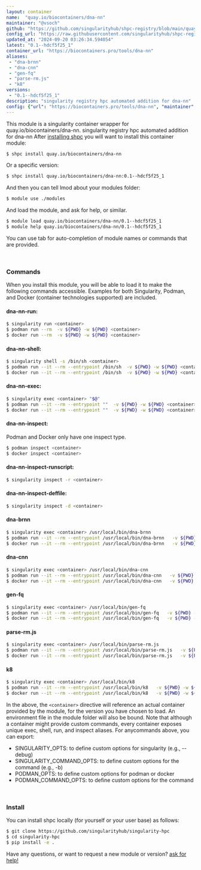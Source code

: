 ```yaml
---
layout: container
name:  "quay.io/biocontainers/dna-nn"
maintainer: "@vsoch"
github: "https://github.com/singularityhub/shpc-registry/blob/main/quay.io/biocontainers/dna-nn/container.yaml"
config_url: "https://raw.githubusercontent.com/singularityhub/shpc-registry/main/quay.io/biocontainers/dna-nn/container.yaml"
updated_at: "2024-09-20 03:26:34.594054"
latest: "0.1--hdcf5f25_1"
container_url: "https://biocontainers.pro/tools/dna-nn"
aliases:
 - "dna-brnn"
 - "dna-cnn"
 - "gen-fq"
 - "parse-rm.js"
 - "k8"
versions:
 - "0.1--hdcf5f25_1"
description: "singularity registry hpc automated addition for dna-nn"
config: {"url": "https://biocontainers.pro/tools/dna-nn", "maintainer": "@vsoch", "description": "singularity registry hpc automated addition for dna-nn", "latest": {"0.1--hdcf5f25_1": "sha256:4280b6531853bd3794eafc0e1af334c0f030fd242abc91f30fc985faab5f309d"}, "tags": {"0.1--hdcf5f25_1": "sha256:4280b6531853bd3794eafc0e1af334c0f030fd242abc91f30fc985faab5f309d"}, "docker": "quay.io/biocontainers/dna-nn", "aliases": {"dna-brnn": "/usr/local/bin/dna-brnn", "dna-cnn": "/usr/local/bin/dna-cnn", "gen-fq": "/usr/local/bin/gen-fq", "parse-rm.js": "/usr/local/bin/parse-rm.js", "k8": "/usr/local/bin/k8"}}
---
```


This module is a singularity container wrapper for quay.io/biocontainers/dna-nn.
singularity registry hpc automated addition for dna-nn
After [installing shpc](#install) you will want to install this container module:


```bash
$ shpc install quay.io/biocontainers/dna-nn
```

Or a specific version:

```bash
$ shpc install quay.io/biocontainers/dna-nn:0.1--hdcf5f25_1
```

And then you can tell lmod about your modules folder:

```bash
$ module use ./modules
```

And load the module, and ask for help, or similar.

```bash
$ module load quay.io/biocontainers/dna-nn/0.1--hdcf5f25_1
$ module help quay.io/biocontainers/dna-nn/0.1--hdcf5f25_1
```

You can use tab for auto-completion of module names or commands that are provided.

<br>

### Commands

When you install this module, you will be able to load it to make the following commands accessible.
Examples for both Singularity, Podman, and Docker (container technologies supported) are included.

#### dna-nn-run:

```bash
$ singularity run <container>
$ podman run --rm  -v ${PWD} -w ${PWD} <container>
$ docker run --rm  -v ${PWD} -w ${PWD} <container>
```

#### dna-nn-shell:

```bash
$ singularity shell -s /bin/sh <container>
$ podman run --it --rm --entrypoint /bin/sh  -v ${PWD} -w ${PWD} <container>
$ docker run --it --rm --entrypoint /bin/sh  -v ${PWD} -w ${PWD} <container>
```

#### dna-nn-exec:

```bash
$ singularity exec <container> "$@"
$ podman run --it --rm --entrypoint ""  -v ${PWD} -w ${PWD} <container> "$@"
$ docker run --it --rm --entrypoint ""  -v ${PWD} -w ${PWD} <container> "$@"
```

#### dna-nn-inspect:

Podman and Docker only have one inspect type.

```bash
$ podman inspect <container>
$ docker inspect <container>
```

#### dna-nn-inspect-runscript:

```bash
$ singularity inspect -r <container>
```

#### dna-nn-inspect-deffile:

```bash
$ singularity inspect -d <container>
```


#### dna-brnn

```bash
$ singularity exec <container> /usr/local/bin/dna-brnn
$ podman run --it --rm --entrypoint /usr/local/bin/dna-brnn   -v ${PWD} -w ${PWD} <container> -c " $@"
$ docker run --it --rm --entrypoint /usr/local/bin/dna-brnn   -v ${PWD} -w ${PWD} <container> -c " $@"
```


#### dna-cnn

```bash
$ singularity exec <container> /usr/local/bin/dna-cnn
$ podman run --it --rm --entrypoint /usr/local/bin/dna-cnn   -v ${PWD} -w ${PWD} <container> -c " $@"
$ docker run --it --rm --entrypoint /usr/local/bin/dna-cnn   -v ${PWD} -w ${PWD} <container> -c " $@"
```


#### gen-fq

```bash
$ singularity exec <container> /usr/local/bin/gen-fq
$ podman run --it --rm --entrypoint /usr/local/bin/gen-fq   -v ${PWD} -w ${PWD} <container> -c " $@"
$ docker run --it --rm --entrypoint /usr/local/bin/gen-fq   -v ${PWD} -w ${PWD} <container> -c " $@"
```


#### parse-rm.js

```bash
$ singularity exec <container> /usr/local/bin/parse-rm.js
$ podman run --it --rm --entrypoint /usr/local/bin/parse-rm.js   -v ${PWD} -w ${PWD} <container> -c " $@"
$ docker run --it --rm --entrypoint /usr/local/bin/parse-rm.js   -v ${PWD} -w ${PWD} <container> -c " $@"
```


#### k8

```bash
$ singularity exec <container> /usr/local/bin/k8
$ podman run --it --rm --entrypoint /usr/local/bin/k8   -v ${PWD} -w ${PWD} <container> -c " $@"
$ docker run --it --rm --entrypoint /usr/local/bin/k8   -v ${PWD} -w ${PWD} <container> -c " $@"
```



In the above, the `<container>` directive will reference an actual container provided
by the module, for the version you have chosen to load. An environment file in the
module folder will also be bound. Note that although a container
might provide custom commands, every container exposes unique exec, shell, run, and
inspect aliases. For anycommands above, you can export:

 - SINGULARITY_OPTS: to define custom options for singularity (e.g., --debug)
 - SINGULARITY_COMMAND_OPTS: to define custom options for the command (e.g., -b)
 - PODMAN_OPTS: to define custom options for podman or docker
 - PODMAN_COMMAND_OPTS: to define custom options for the command

<br>

### Install

You can install shpc locally (for yourself or your user base) as follows:

```bash
$ git clone https://github.com/singularityhub/singularity-hpc
$ cd singularity-hpc
$ pip install -e .
```

Have any questions, or want to request a new module or version? [ask for help!](https://github.com/singularityhub/singularity-hpc/issues)